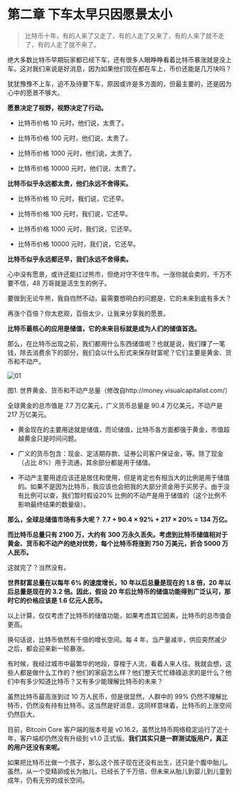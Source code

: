 # 第二章 下车太早只因愿景太小

> 比特币十年，有的人来了又走了，有的人走了又来了，有的人来了就不走了，有的人走了就不来了。

绝大多数比特币早期玩家都已经下车，还有很多人眼睁睁看着比特币暴涨就是没上车。这对我们来说是好消息，因为如果他们现在都在车上，币价还能是几万块吗？

犹犹豫豫不上车，迫不及待要下车，原因或许是多方面的，但最主要的，还是因为心中的愿景不够大。

**愿景决定了视野，视野决定了行动。**

* 比特币价格 10 元时，他们说，太贵了。

* 比特币价格 100 元时，他们说，太贵了。

* 比特币价格 1000 元时，他们说，太贵了。

* 比特币价格 10000 元时，他们说，太贵了。

**比特币似乎永远都太贵，他们永远不舍得买。**

* 比特币价格 10 元时，我们说，它还早。

* 比特币价格 100 元时，我们说，它还早。

* 比特币价格 1000 元时，我们说，它还早。

* 比特币价格 10000 元时，我们说，它还早。

**比特币似乎永远都还早，我们永远不舍得卖。**

心中没有愿景，或许还能扛过熊市，但绝对守不住牛市。一涨你就会卖的，千万不要不信，48 万哥就是活生生的例子。

要做到无论牛熊，我自岿然不动，最需要想明白的问题是，它的未来到底有多大？

再涨个百倍？你太悲观，百倍太少，让我来分享我的愿景。

**比特币最核心的应用是储值，它的未来目标就是成为人们的储值首选。**

那么，在比特币出现之前，我们都用什么东西储值呢？也就是说，我们赚了一笔钱，除去消费余下的部分，我们会以什么形式来保存财富呢？它们主要是黄金、货币和不动产。

![01](images/01.jpeg)

图1. 世界黄金、货币和不动产总量（修改自http://money.visualcapitalist.com/）

全球黄金的总市值是 7.7 万亿美元，广义货币总量是 90.4 万亿美元，不动产是 217 万亿美元。

* 黄金现在的主要用途就是储值，而论储值，比特币各方面都强于黄金，市值超越黄金只是时间问题。

* 广义的货币包含：现金、定活期存款、证券公司客户保证金，等。除了现金（占比 8%）用于流通，其余部分都是用于储值。

* 不动产主要用途应该还是居住和使用，但是肯定也有相当大的比例是用于储值的。如果不是因为比特币，我应该也会把我的大部分资金用于买房子。由于没有比例可以查，我们暂时假设20% 比例的不动产是用于储值的（这个比例不影响最终结果的数量级）。

**那么，全球总储值市场有多大呢？ 7.7 + 90.4 × 92% + 217 × 20% = 134 万亿。**

**而比特币总量只有 2100 万，大约有 300 万永久丢失。考虑到比特币储值相对于黄金、货币和不动产的绝对优势，每个比特币将涨到 750 万美元，折合 5000 万人民币。**

这就完了？当然没有。

**世界财富总量在以每年 6% 的速度增长，10 年以后总量是现在的 1.8 倍，20 年以后总量是现在的 3.2 倍。因此，假设 20 年后比特币的储值功能得到广泛认可，那时它的价格应该是 1.6 亿元人民币。**

以上计算，仅仅考虑了比特币的储值功能，如果考虑其它因素，比特币的总市值会更高。

换句话说，比特币依然有千倍的增长空间。每 4 年，当产量减半，供应突然减少之后，都会迎来新一轮暴涨。

有时候，我经过城市中最繁华的地段，穿梭于人流，看着人来人往。我就会想，这些人都是做什么工作的？他们的家庭怎么样？他们整天忙忙碌碌追求的是什么？他们中有多少知道比特币？又有多少能理解比特币的未来？

虽然比特币最高涨到过 10 万人民币，但是很显然，人群中的 99% 仍然不理解比特币，仍然没有持有比特币。这当然是好消息，这同样意味着，比特币的上涨空间仍然巨大。

目前，Bitcoin Core 客户端的版本号是 v0.16.2，虽然比特币网络稳定运行了近十年，客户端却仍然没有升级到 v1.0 正式版。**我们其实只是一群测试版用户，真正的用户还没有来呢。**

如果把比特币比做一个孩子，那么这个孩子现在还没有出生，还只是个腹中胎儿。虽然，从一个受精卵成长为胎儿，已经长了千万倍，但未来从胎儿到婴儿到儿童到成年，仍有无穷的成长空间。